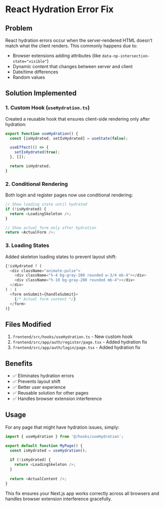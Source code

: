 # React Hydration Error Fix

## Problem
React hydration errors occur when the server-rendered HTML doesn't match what the client renders. This commonly happens due to:

- Browser extensions adding attributes (like `data-np-intersection-state="visible"`)
- Dynamic content that changes between server and client
- Date/time differences
- Random values

## Solution Implemented

### 1. Custom Hook (`useHydration.ts`)
Created a reusable hook that ensures client-side rendering only after hydration:

```typescript
export function useHydration() {
  const [isHydrated, setIsHydrated] = useState(false);

  useEffect(() => {
    setIsHydrated(true);
  }, []);

  return isHydrated;
}
```

### 2. Conditional Rendering
Both login and register pages now use conditional rendering:

```typescript
// Show loading state until hydrated
if (!isHydrated) {
  return <LoadingSkeleton />;
}

// Show actual form only after hydration
return <ActualForm />;
```

### 3. Loading States
Added skeleton loading states to prevent layout shift:

```typescript
{!isHydrated ? (
  <div className="animate-pulse">
    <div className="h-4 bg-gray-200 rounded w-3/4 mb-4"></div>
    <div className="h-10 bg-gray-200 rounded mb-4"></div>
  </div>
) : (
  <form onSubmit={handleSubmit}>
    {/* Actual form content */}
  </form>
)}
```

## Files Modified

1. `frontend/src/hooks/useHydration.ts` - New custom hook
2. `frontend/src/app/auth/register/page.tsx` - Added hydration fix
3. `frontend/src/app/auth/login/page.tsx` - Added hydration fix

## Benefits

- ✅ Eliminates hydration errors
- ✅ Prevents layout shift
- ✅ Better user experience
- ✅ Reusable solution for other pages
- ✅ Handles browser extension interference

## Usage

For any page that might have hydration issues, simply:

```typescript
import { useHydration } from '@/hooks/useHydration';

export default function MyPage() {
  const isHydrated = useHydration();
  
  if (!isHydrated) {
    return <LoadingSkeleton />;
  }
  
  return <ActualContent />;
}
```

This fix ensures your Next.js app works correctly across all browsers and handles browser extension interference gracefully.
